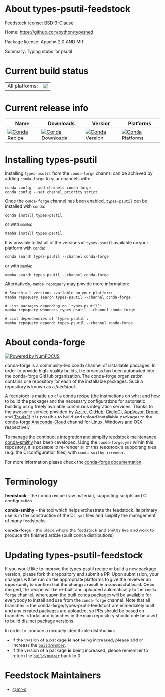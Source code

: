 About types-psutil-feedstock
============================

Feedstock license: [BSD-3-Clause](https://github.com/conda-forge/types-psutil-feedstock/blob/main/LICENSE.txt)

Home: https://github.com/python/typeshed

Package license: Apache-2.0 AND MIT

Summary: Typing stubs for psutil

Current build status
====================


<table><tr><td>All platforms:</td>
    <td>
      <a href="https://dev.azure.com/conda-forge/feedstock-builds/_build/latest?definitionId=17189&branchName=main">
        <img src="https://dev.azure.com/conda-forge/feedstock-builds/_apis/build/status/types-psutil-feedstock?branchName=main">
      </a>
    </td>
  </tr>
</table>

Current release info
====================

| Name | Downloads | Version | Platforms |
| --- | --- | --- | --- |
| [![Conda Recipe](https://img.shields.io/badge/recipe-types--psutil-green.svg)](https://anaconda.org/conda-forge/types-psutil) | [![Conda Downloads](https://img.shields.io/conda/dn/conda-forge/types-psutil.svg)](https://anaconda.org/conda-forge/types-psutil) | [![Conda Version](https://img.shields.io/conda/vn/conda-forge/types-psutil.svg)](https://anaconda.org/conda-forge/types-psutil) | [![Conda Platforms](https://img.shields.io/conda/pn/conda-forge/types-psutil.svg)](https://anaconda.org/conda-forge/types-psutil) |

Installing types-psutil
=======================

Installing `types-psutil` from the `conda-forge` channel can be achieved by adding `conda-forge` to your channels with:

```
conda config --add channels conda-forge
conda config --set channel_priority strict
```

Once the `conda-forge` channel has been enabled, `types-psutil` can be installed with `conda`:

```
conda install types-psutil
```

or with `mamba`:

```
mamba install types-psutil
```

It is possible to list all of the versions of `types-psutil` available on your platform with `conda`:

```
conda search types-psutil --channel conda-forge
```

or with `mamba`:

```
mamba search types-psutil --channel conda-forge
```

Alternatively, `mamba repoquery` may provide more information:

```
# Search all versions available on your platform:
mamba repoquery search types-psutil --channel conda-forge

# List packages depending on `types-psutil`:
mamba repoquery whoneeds types-psutil --channel conda-forge

# List dependencies of `types-psutil`:
mamba repoquery depends types-psutil --channel conda-forge
```


About conda-forge
=================

[![Powered by
NumFOCUS](https://img.shields.io/badge/powered%20by-NumFOCUS-orange.svg?style=flat&colorA=E1523D&colorB=007D8A)](https://numfocus.org)

conda-forge is a community-led conda channel of installable packages.
In order to provide high-quality builds, the process has been automated into the
conda-forge GitHub organization. The conda-forge organization contains one repository
for each of the installable packages. Such a repository is known as a *feedstock*.

A feedstock is made up of a conda recipe (the instructions on what and how to build
the package) and the necessary configurations for automatic building using freely
available continuous integration services. Thanks to the awesome service provided by
[Azure](https://azure.microsoft.com/en-us/services/devops/), [GitHub](https://github.com/),
[CircleCI](https://circleci.com/), [AppVeyor](https://www.appveyor.com/),
[Drone](https://cloud.drone.io/welcome), and [TravisCI](https://travis-ci.com/)
it is possible to build and upload installable packages to the
[conda-forge](https://anaconda.org/conda-forge) [Anaconda-Cloud](https://anaconda.org/)
channel for Linux, Windows and OSX respectively.

To manage the continuous integration and simplify feedstock maintenance
[conda-smithy](https://github.com/conda-forge/conda-smithy) has been developed.
Using the ``conda-forge.yml`` within this repository, it is possible to re-render all of
this feedstock's supporting files (e.g. the CI configuration files) with ``conda smithy rerender``.

For more information please check the [conda-forge documentation](https://conda-forge.org/docs/).

Terminology
===========

**feedstock** - the conda recipe (raw material), supporting scripts and CI configuration.

**conda-smithy** - the tool which helps orchestrate the feedstock.
                   Its primary use is in the construction of the CI ``.yml`` files
                   and simplify the management of *many* feedstocks.

**conda-forge** - the place where the feedstock and smithy live and work to
                  produce the finished article (built conda distributions)


Updating types-psutil-feedstock
===============================

If you would like to improve the types-psutil recipe or build a new
package version, please fork this repository and submit a PR. Upon submission,
your changes will be run on the appropriate platforms to give the reviewer an
opportunity to confirm that the changes result in a successful build. Once
merged, the recipe will be re-built and uploaded automatically to the
`conda-forge` channel, whereupon the built conda packages will be available for
everybody to install and use from the `conda-forge` channel.
Note that all branches in the conda-forge/types-psutil-feedstock are
immediately built and any created packages are uploaded, so PRs should be based
on branches in forks and branches in the main repository should only be used to
build distinct package versions.

In order to produce a uniquely identifiable distribution:
 * If the version of a package **is not** being increased, please add or increase
   the [``build/number``](https://docs.conda.io/projects/conda-build/en/latest/resources/define-metadata.html#build-number-and-string).
 * If the version of a package **is** being increased, please remember to return
   the [``build/number``](https://docs.conda.io/projects/conda-build/en/latest/resources/define-metadata.html#build-number-and-string)
   back to 0.

Feedstock Maintainers
=====================

* [@mr-c](https://github.com/mr-c/)

